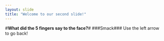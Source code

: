 ```yaml
---
layout: slide
title: "Welcome to our second slide!"
---
```

#**What did the 5 fingers say to the face?**# ###Smack###
Use the left arrow to go back!
